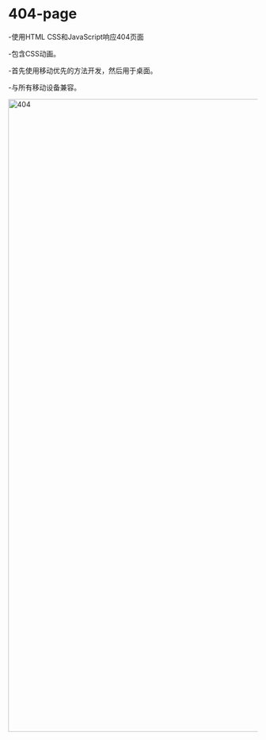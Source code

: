 # 404-page
-使用HTML CSS和JavaScript响应404页面

-包含CSS动画。

-首先使用移动优先的方法开发，然后用于桌面。

-与所有移动设备兼容。

<img width="1275" alt="404" src="https://user-images.githubusercontent.com/40413892/178912422-1f792a5e-2545-4575-8dac-ba4dd3187b21.png">
